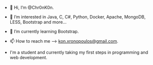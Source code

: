 - 👋 Hi, I’m @Chr0nK0n.
- 👀 I’m interested in Java, C, C#, Python, Docker, Apache, MongoDB, LESS, Bootstrap and more...
- 🌱 I’m currently learning Bootstrap.
- 📫 How to reach me --> kon.xronopoulos@gmail.com.

- I'm a student and currently taking my first steps in programming and web development.

<!---
Chr0nK0n/Chr0nK0n is a ✨ special ✨ repository because its `README.md` (this file) appears on your GitHub profile.
You can click the Preview link to take a look at your changes.
--->
